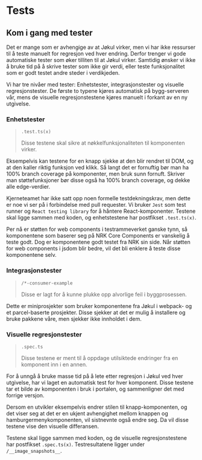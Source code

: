 # Tests

## Kom i gang med tester

Det er mange som er avhengige av at Jøkul virker, men vi har ikke ressurser til å teste manuelt for regresjon ved hver endring. Derfor trenger vi gode automatiske tester som øker tilliten til at Jøkul virker. Samtidig ønsker vi ikke å bruke tid på å skrive tester som ikke gir verdi, eller teste funksjonalitet som er godt testet andre steder i verdikjeden.

Vi har tre nivåer med tester: Enhetstester, integrasjonstester og visuelle regresjonstester. De første to typene kjøres automatisk på bygg-serveren vår, mens de visuelle regresjonstestene kjøres manuelt i forkant av en ny utgivelse.

### Enhetstester

> `.test.ts(x)`
>
> Disse testene skal sikre at nøkkelfunksjonaliteten til komponenten virker.

Eksempelvis kan testene for en knapp sjekke at den blir rendret til DOM, og at den kaller riktig funksjon ved klikk. Så langt det er fornuftig bør man ha 100% branch coverage på komponenter, men bruk sunn fornuft. Skriver man støttefunksjoner bør disse også ha 100% branch coverage, og dekke alle edge-verdier.

Kjerneteamet har ikke satt opp noen formelle testdekningskrav, men dette er noe vi ser på i forbindelse med pull requester. Vi bruker `Jest` som test runner og `React testing library` for å håntere React-komponenter. Testene skal ligge sammen med koden, og enhetstestene har postfikset `.test.ts(x)`.

Per nå er støtten for web components i testrammeverket ganske tynn, så komponentene som baserer seg på NRK Core Components er vanskelig å teste godt. Dog er komponentene godt testet fra NRK sin side. Når støtten for web components i jsdom blir bedre, vil det bli enklere å teste disse komponentene selv.

### Integrasjonstester

> `/*-consumer-example`
>
> Disse er lagt for å kunne plukke opp alvorlige feil i byggprosessen.

Dette er miniprosjekter som bruker komponentene fra Jøkul i webpack- og et parcel-baserte prosjekter. Disse sjekker at det er mulig å installere og bruke pakkene våre, men sjekker ikke innholdet i dem.

### Visuelle regresjonstester

> `.spec.ts`
>
> Disse testene er ment til å oppdage utilsiktede endringer fra en komponent inn i en annen.

For å unngå å bruke masse tid på å lete etter regresjon i Jøkul ved hver utgivelse, har vi laget en automatisk test for hver komponent. Disse testene tar et bilde av komponenten i bruk i portalen, og sammenligner det med forrige versjon.

Dersom en utvikler eksempelvis endrer stilen til knapp-komponenten, og det viser seg at det er en ukjent avhengighet mellom knappen og hamburgermenykomponenten, vil sistnevnte også endre seg. Da vil disse testene vise den visuelle differansen.

Testene skal ligge sammen med koden, og de visuelle regresjonstestene har postfikset `.spec.ts(x)`. Testresultatene ligger under `/__image_snapshots__`.
